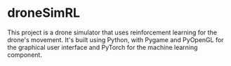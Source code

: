 # droneSimRL
This project is a drone simulator that uses reinforcement learning for the drone's movement. It's built using Python, with Pygame and PyOpenGL for the graphical user interface and PyTorch for the machine learning component.
